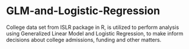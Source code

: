 # GLM-and-Logistic-Regression
College data set from ISLR package in R, is utilized to perform analysis using Generalized Linear Model and Logistic Regression, to make inform decisions about college admissions, funding and other matters.
